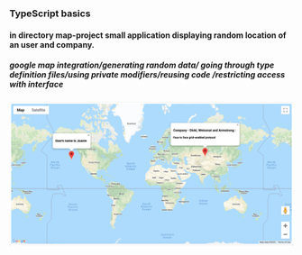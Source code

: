 ### TypeScript basics

#### in directory map-project small application displaying random location of an user and company.

##### google map integration/generating random data/ going through type definition files/using private modifiers/reusing code /restricting access with interface

![](./pic/map.png)
